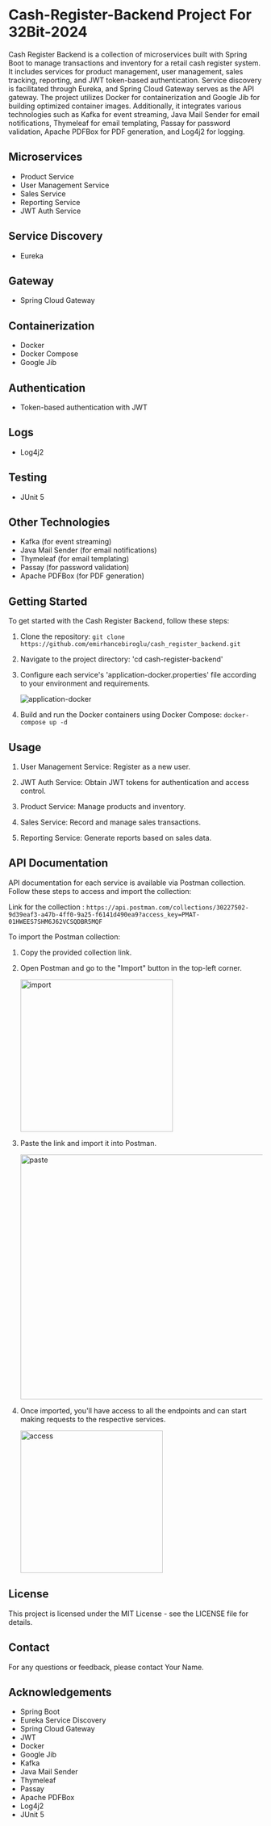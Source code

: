 # Cash-Register-Backend Project For 32Bit-2024

Cash Register Backend is a collection of microservices built with Spring Boot to manage transactions and inventory for a retail cash register system. It includes services for product management, user management, sales tracking, reporting, and JWT token-based authentication. Service discovery is facilitated through Eureka, and Spring Cloud Gateway serves as the API gateway. The project utilizes Docker for containerization and Google Jib for building optimized container images. Additionally, it integrates various technologies such as Kafka for event streaming, Java Mail Sender for email notifications, Thymeleaf for email templating, Passay for password validation, Apache PDFBox for PDF generation, and Log4j2 for logging.

## Microservices

- Product Service
- User Management Service
- Sales Service
- Reporting Service
- JWT Auth Service

## Service Discovery

- Eureka

## Gateway

- Spring Cloud Gateway

## Containerization

- Docker
- Docker Compose
- Google Jib
  
## Authentication

- Token-based authentication with JWT
  
## Logs

- Log4j2
  
## Testing

- JUnit 5
  
## Other Technologies

- Kafka (for event streaming)
- Java Mail Sender (for email notifications)
- Thymeleaf (for email templating)
- Passay (for password validation)
- Apache PDFBox (for PDF generation)
  
## Getting Started

To get started with the Cash Register Backend, follow these steps:

1. Clone the repository: ```git clone https://github.com/emirhancebiroglu/cash_register_backend.git```

2. Navigate to the project directory: 'cd cash-register-backend'

3. Configure each service's 'application-docker.properties' file according to your environment and requirements.
   
   ![application-docker](https://github.com/emirhancebiroglu/cash_register_backend/assets/152030621/5412d9a2-b012-4b40-8392-2cbdd595c8f6)

5. Build and run the Docker containers using Docker Compose: ```docker-compose up -d```
   
## Usage

1. User Management Service: Register as a new user.

2. JWT Auth Service: Obtain JWT tokens for authentication and access control.

3. Product Service: Manage products and inventory.

4. Sales Service: Record and manage sales transactions.

5. Reporting Service: Generate reports based on sales data.

## API Documentation

API documentation for each service is available via Postman collection. Follow these steps to access and import the collection:

Link for the collection : ```https://api.postman.com/collections/30227502-9d39eaf3-a47b-4ff0-9a25-f6141d490ea9?access_key=PMAT-01HWEES7SHM6J62VCSQDBR5MQF```

To import the Postman collection:

1. Copy the provided collection link.
2. Open Postman and go to the "Import" button in the top-left corner.

   <img width="302" alt="import" src="https://github.com/emirhancebiroglu/cash_register_backend/assets/152030621/06942162-ae9f-485e-a491-58416e692887">
   
4. Paste the link and import it into Postman.
   
   <img width="485" alt="paste" src="https://github.com/emirhancebiroglu/cash_register_backend/assets/152030621/6170d20e-5f5e-4fb0-9c4c-9a349e75925e">
   
6. Once imported, you'll have access to all the endpoints and can start making requests to the respective services.

   <img width="282" alt="access" src="https://github.com/emirhancebiroglu/cash_register_backend/assets/152030621/d0603ea2-91fa-4f1d-a0ad-74d500f7c9bd">

## License

This project is licensed under the MIT License - see the LICENSE file for details.

## Contact

For any questions or feedback, please contact Your Name.

## Acknowledgements

- Spring Boot
- Eureka Service Discovery
- Spring Cloud Gateway
- JWT
- Docker
- Google Jib
- Kafka
- Java Mail Sender
- Thymeleaf
- Passay
- Apache PDFBox
- Log4j2
- JUnit 5
